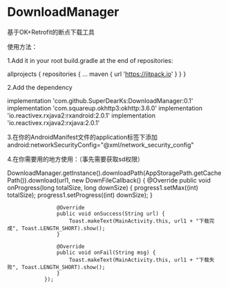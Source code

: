 # DownloadManager
基于OK+Retrofit的断点下载工具

使用方法：

1.Add it in your root build.gradle at the end of repositories:

allprojects {
		repositories {
			...
			maven { url 'https://jitpack.io' }
		}
	}
  
 2.Add the dependency
  
  implementation 'com.github.SuperDearKs:DownloadManager:0.1' 
  implementation 'com.squareup.okhttp3:okhttp:3.6.0' 
  implementation 'io.reactivex.rxjava2:rxandroid:2.0.1' 
  implementation 'io.reactivex.rxjava2:rxjava:2.0.1' 
  
3.在你的AndroidManifest文件的application标签下添加
  android:networkSecurityConfig="@xml/network_security_config"
  
4.在你需要用的地方使用：（事先需要获取sd权限）

 DownloadManager.getInstance().downloadPath(AppStoragePath.getCachePath()).download(url1, new DownFileCallback() {
                    @Override
                    public void onProgress(long totalSize, long downSize) {
                        progress1.setMax((int) totalSize);
                        progress1.setProgress((int) downSize);
                    }

                    @Override
                    public void onSuccess(String url) {
                        Toast.makeText(MainActivity.this, url1 + "下载完成", Toast.LENGTH_SHORT).show();
                    }

                    @Override
                    public void onFail(String msg) {
                        Toast.makeText(MainActivity.this, url1 + "下载失败", Toast.LENGTH_SHORT).show();
                    }
                });
